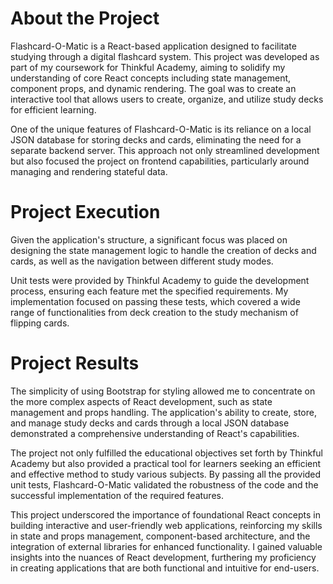 # About the Project

Flashcard-O-Matic is a React-based application designed to facilitate studying through a digital flashcard system. This project was developed as part of my coursework for Thinkful Academy, aiming to solidify my understanding of core React concepts including state management, component props, and dynamic rendering. The goal was to create an interactive tool that allows users to create, organize, and utilize study decks for efficient learning.

One of the unique features of Flashcard-O-Matic is its reliance on a local JSON database for storing decks and cards, eliminating the need for a separate backend server. This approach not only streamlined development but also focused the project on frontend capabilities, particularly around managing and rendering stateful data.

# Project Execution

Given the application's structure, a significant focus was placed on designing the state management logic to handle the creation of decks and cards, as well as the navigation between different study modes.

Unit tests were provided by Thinkful Academy to guide the development process, ensuring each feature met the specified requirements. My implementation focused on passing these tests, which covered a wide range of functionalities from deck creation to the study mechanism of flipping cards.

# Project Results

The simplicity of using Bootstrap for styling allowed me to concentrate on the more complex aspects of React development, such as state management and props handling. The application's ability to create, store, and manage study decks and cards through a local JSON database demonstrated a comprehensive understanding of React's capabilities.

The project not only fulfilled the educational objectives set forth by Thinkful Academy but also provided a practical tool for learners seeking an efficient and effective method to study various subjects. By passing all the provided unit tests, Flashcard-O-Matic validated the robustness of the code and the successful implementation of the required features.

This project underscored the importance of foundational React concepts in building interactive and user-friendly web applications, reinforcing my skills in state and props management, component-based architecture, and the integration of external libraries for enhanced functionality. I gained valuable insights into the nuances of React development, furthering my proficiency in creating applications that are both functional and intuitive for end-users.